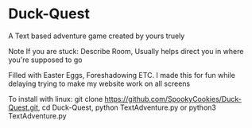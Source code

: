 # Duck-Quest
A Text based adventure game created by yours truely 
 
Note If you are stuck:
Describe Room, Usually helps direct you in where you're supposed to go 

Filled with Easter Eggs, Foreshadowing ETC.
I made this for fun while delaying trying to make my website work on all screens

To install with linux:
git clone https://github.com/SpookyCookies/Duck-Quest.git,
cd Duck-Quest,
python TextAdventure.py or python3 TextAdventure.py
